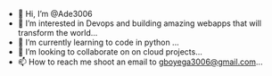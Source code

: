 - 👋 Hi, I’m @Ade3006
- 👀 I’m interested in Devops and building amazing webapps that will transform the world...
- 🌱 I’m currently learning to code in python ...
- 💞️ I’m looking to collaborate on on cloud projects...
- 📫 How to reach me shoot an email to gboyega3006@gmail.com...

<!---
Ade3006/Ade3006 is a ✨ special ✨ repository because its `README.md` (this file) appears on your GitHub profile.
You can click the Preview link to take a look at your changes.
--->
